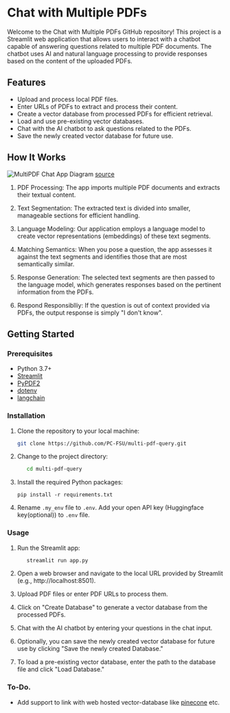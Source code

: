 # Chat with Multiple PDFs

Welcome to the Chat with Multiple PDFs GitHub repository! This project is a Streamlit web application that allows users to interact with a chatbot capable of answering questions related to multiple PDF documents. The chatbot uses AI and natural language processing to provide responses based on the content of the uploaded PDFs.


## Features
- Upload and process local PDF files.
- Enter URLs of PDFs to extract and process their content.
- Create a vector database from processed PDFs for efficient retrieval.
- Load and use pre-existing vector databases.
- Chat with the AI chatbot to ask questions related to the PDFs.
- Save the newly created vector database for future use.

## How It Works
![MultiPDF Chat App Diagram](./rag.png) [source](https://miro.medium.com/v2/resize:fit:1127/1*Jq9bEbitg1Pv4oASwEQwJg.png)

1. PDF Processing: The app imports multiple PDF documents and extracts their textual content.

2. Text Segmentation: The extracted text is divided into smaller, manageable sections for efficient handling.

3. Language Modeling: Our application employs a language model to create vector representations (embeddings) of these text segments.

4. Matching Semantics: When you pose a question, the app assesses it against the text segments and identifies those that are most semantically similar.

5. Response Generation: The selected text segments are then passed to the language model, which generates responses based on the pertinent information from the PDFs.

6. Respond Responsiblliy: If the question is out of context provided via PDFs, the output response is simply "I don't know".


## Getting Started

### Prerequisites
- Python 3.7+
- [Streamlit](https://streamlit.io/)
- [PyPDF2](https://github.com/mstamy2/PyPDF2)
- [dotenv](https://pypi.org/project/python-dotenv/)
- [langchain](https://docs.langchain.com/docs/)

### Installation
1. Clone the repository to your local machine:

   ```bash
   git clone https://github.com/PC-FSU/multi-pdf-query.git

2. Change to the project directory:

   ```bash
      cd multi-pdf-query

3. Install the required Python packages:
   ```
   pip install -r requirements.txt
   ```
   
4. Rename `.my_env` file to `.env`. Add your open API key (Huggingface key(optional)) to `.env` file.

   
### Usage

1. Run the Streamlit app:

   ```bash
      streamlit run app.py

2. Open a web browser and navigate to the local URL provided by Streamlit (e.g., http://localhost:8501).

3. Upload PDF files or enter PDF URLs to process them.

4. Click on "Create Database" to generate a vector database from the processed PDFs.

5. Chat with the AI chatbot by entering your questions in the chat input.

6. Optionally, you can save the newly created vector database for future use by clicking "Save the newly created Database."

7. To load a pre-existing vector database, enter the path to the database file and click "Load Database."

### To-Do.
-  Add support to link with web hosted vector-database like [pinecone](https://www.pinecone.io/) etc.
